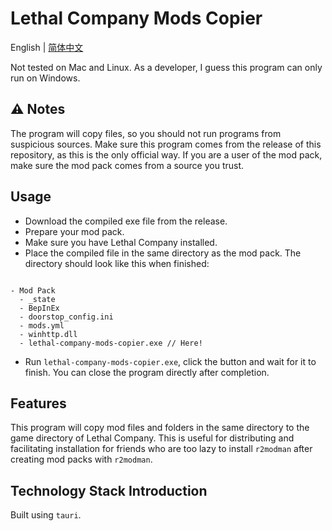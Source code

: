 # Lethal Company Mods Copier

English | [简体中文](./README-zh.md)

Not tested on Mac and Linux. As a developer, I guess this program can only run on Windows.

## :warning: Notes

The program will copy files, so you should not run programs from suspicious sources. Make sure this program comes from the release of this repository, as this is the only official way. If you are a user of the mod pack, make sure the mod pack comes from a source you trust.

## Usage

- Download the compiled exe file from the release.
- Prepare your mod pack.
- Make sure you have Lethal Company installed.
- Place the compiled file in the same directory as the mod pack. The directory should look like this when finished:

```

- Mod Pack
  - _state
  - BepInEx
  - doorstop_config.ini
  - mods.yml
  - winhttp.dll
  - lethal-company-mods-copier.exe // Here!

```

- Run `lethal-company-mods-copier.exe`, click the button and wait for it to finish. You can close the program directly after completion.

## Features

This program will copy mod files and folders in the same directory to the game directory of Lethal Company. This is useful for distributing and facilitating installation for friends who are too lazy to install `r2modman` after creating mod packs with `r2modman`.

## Technology Stack Introduction

Built using `tauri`.
